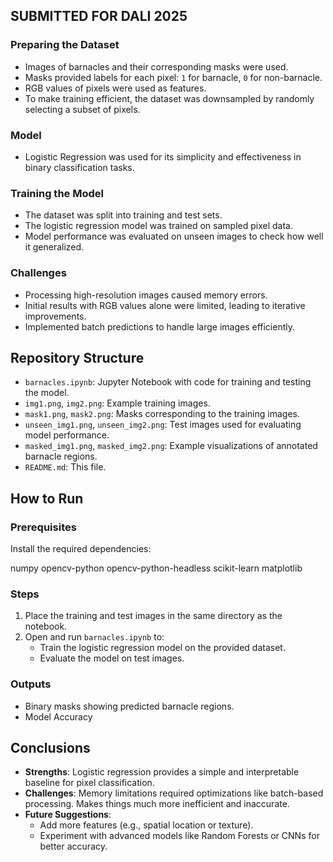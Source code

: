 

## SUBMITTED FOR DALI 2025

### Preparing the Dataset
- Images of barnacles and their corresponding masks were used.
- Masks provided labels for each pixel: `1` for barnacle, `0` for non-barnacle.
- RGB values of pixels were used as features.
- To make training efficient, the dataset was downsampled by randomly selecting a subset of pixels.

### Model
- Logistic Regression was used for its simplicity and effectiveness in binary classification tasks.

### Training the Model
- The dataset was split into training and test sets.
- The logistic regression model was trained on sampled pixel data.
- Model performance was evaluated on unseen images to check how well it generalized.

### Challenges
- Processing high-resolution images caused memory errors.
- Initial results with RGB values alone were limited, leading to iterative improvements.
- Implemented batch predictions to handle large images efficiently.

## Repository Structure

- `barnacles.ipynb`: Jupyter Notebook with code for training and testing the model.
- `img1.png`, `img2.png`: Example training images.
- `mask1.png`, `mask2.png`: Masks corresponding to the training images.
- `unseen_img1.png`, `unseen_img2.png`: Test images used for evaluating model performance.
- `masked_img1.png`, `masked_img2.png`: Example visualizations of annotated barnacle regions.
- `README.md`: This file.

## How to Run

### Prerequisites
Install the required dependencies:

numpy 
opencv-python 
opencv-python-headless 
scikit-learn
matplotlib

### Steps
1. Place the training and test images in the same directory as the notebook.
2. Open and run `barnacles.ipynb` to:
   - Train the logistic regression model on the provided dataset.
   - Evaluate the model on test images.

### Outputs
- Binary masks showing predicted barnacle regions.
- Model Accuracy

## Conclusions
- **Strengths**: Logistic regression provides a simple and interpretable baseline for pixel classification.
- **Challenges**: Memory limitations required optimizations like batch-based processing. Makes things much more inefficient and inaccurate.
- **Future Suggestions**:
  - Add more features (e.g., spatial location or texture).
  - Experiment with advanced models like Random Forests or CNNs for better accuracy.